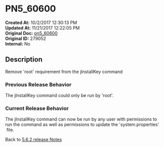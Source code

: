 # PN5_60600

**Created At:** 10/2/2017 12:30:13 PM  
**Updated At:** 11/21/2017 12:22:05 PM  
**Original Doc:** [pn5_60600](https://docs.jbase.com/36526-5-6-2-release-notes/pn5_60600)  
**Original ID:** 279052  
**Internal:** No  

## Description

Remove 'root' requirement from the jInstallKey command

### Previous Release Behavior

The jInstallKey command could only be run by 'root'.

### Current Release Behavior

The jInstallKey command can now be run by any user with permissions to run the command as well as permissions to update the 'system.properties'  file.

Back to [5.6.2 release Notes](./../README.md)

